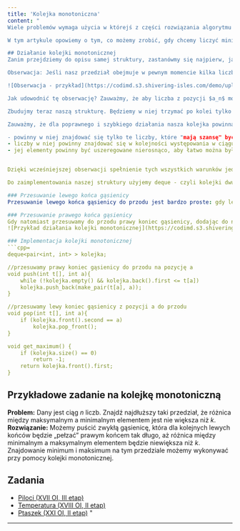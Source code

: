```yaml
---
title: 'Kolejka monotoniczna'
content: "
Wiele problemów wymaga użycia w którejś z części rozwiązania algorytmu gąsienicy. Jeśli nie pamiętasz jego dziłania, przypomnij, zajrzyj do lekcji na ten temat z sekcji o podstawach programowania.

W tym artykule opowiemy o tym, co możemy zrobić, gdy chcemy liczyć minimum i maksimum na naszym „pełzającym” przedziale. Oczywiście moglibyśmy zaimplementować zwykłe drzewo przedziałowe. Jednakże istnieje struktura, z której można wyciągnąć te informacje w $O(1)$ oraz nie wymaga pisania dwudziestu dodatkowych linii kodu, co na olimpiadzie może być bardzo pomocne. Ponieważ że minimum i maksimum możemy znaleźć w ten sam sposób, w dalszej części artykułu będziemy mówili o szukaniu maksimum.

## Działanie kolejki monotonicznej
Zanim przejdziemy do opisu samej struktury, zastanówmy się najpierw, jak ma ona działać. Na początku zastanówmy się, czy są pewne pozycje, z których liczby na pewno nie mogą być maksimum na pełznącym przedziale.

Obserwacja: Jeśli nasz przedział obejmuje w pewnym momencie kilka liczb: $a_k, \ a_{k+1}, \ ... \ a_{l}$ oraz znajdują się w nim takie dwie liczby $a_{n}, \ a_{m},$ że $a_n < a_m$ oraz $n < m,$ to wartość liczba z pozycji $n$ (czyli $a_n$) nie może być nigdy później maksymalną liczbą z naszego przedziału. Taką sytuację ilustruje poniższy rysunek: liczba z pozycji $4,$ czyli $1$ nie może stać się maksimum pełznącego przedziału, ponieważ znajduje się w nim także większa od niej liczba z pozycji $6,$ tj. $4.$

![Obserwacja - przykład](https://codimd.s3.shivering-isles.com/demo/uploads/upload_4f9412b67b283b8b4e4f4499f08a62a7.png)

Jak udowodnić tę obserwację? Zauważmy, że aby liczba z pozycji $a_n$ mogła być największą liczbą z naszego przedziału, $a_m$ musi z niego wypaść. Aby to się stało, tył naszej kolejki musi się przesunąć na pozycję wyższą, niż $m.$ Wtedy jednak $a_m$ również wypadnie z przedziału i oczywiście nie będzie mogło być jego największą liczbą.

Zbudujmy teraz naszą strukturę. Będziemy w niej trzymać po kolei tylko te liczby, które mają szansę stać się kiedyś największą liczbą z naszego przedziału. Każdą z nich będziemy trzymać w parze wraz z jej pozycją. Dla przykładu z rysunku w naszej strukturze będą więc pary: $(7, \ 5), \ (4, \ 6), \ (2, \ 7).$

Zauważmy, że dla poprawnego i szybkiego działania nasza kolejka powinna mieć kilka własności:

- powinny w niej znajdować się tylko te liczby, które "mają szansę" być maksimum na przedziale
- liczby w niej powinny znajdować się w kolejności występowania w ciągu, aby w razie przesuwania końców gąsienicy łatwo można było usunąć lub dodać do niej nowe elementy, nie szukając ich po całej strukturze
- jej elementy powinny być uszeregowane nierosnąco, aby łatwo można było znaleźć największy element - czyli po prostu pierwszą liczbę z kolejki


Dzięki wcześniejszej obserwacji spełnienie tych wszystkich warunków jednocześnie jest możliwe. Jeśli trzymamy w naszej kolejce tylko liczby, które mają szansę stać się maksimum na gąsienicy oraz są one trzymane w kolejności występowania w ciągu, to automatycznie - ze względu na obserwację - wartości tych elementów są nierosnące.

Do zaimplementowania naszej struktury użyjemy deque - czyli kolejki dwustronnej, umożliwiającej dodawanie i usuwanie elementów zarówno z przodu, jak i tyłu. Oraz struktury pair z STLa, umożliwiającej wygodne trzymanie pary liczb.

### Przesuwanie lewego końca gąsienicy
Przesuwanie lewego końca gąsienicy do przodu jest bardzo proste: gdy lewy koniec naszej gąsienicy przesunie się do przodu, czyli wyrzucimy z niej pewną liczbę, musimy wyrzucić ją również z kolejki, o ile się tam znajduje. Ponieważ liczby w kolejce są uszeregowane w kolejności występowania w naszym ciągu, sprowadzi się to jedynie do wyrzucenia pierwszego elementu kolejki (o ile jest on równy wyrzucanemu elementowi gąsienicy) i zmiany maksimum przedziału na następnego "kandydata" z kolejki, czyli na element, który znajdzie się teraz na jej przodzie.

### Przesuwanie prawego końca gąsienicy
Gdy natomiast przesuwamy do przodu prawy koniec gąsienicy, dodając do niej nowy element, zabiera on szansę wszystkim mniejszym od siebie liczbom z kolejki na zostanie maksimum przedziału - musimy je więc wyrzucić. Tak więc dopóki wartość liczby z tyłu kolejki jest mniejsza, niż elementu, który właśnie dodajemy do gąsienicy, wyrzucamy go z naszej kolejki monotonicznej (zauważmy, że może się zdarzyć, że wyczyścimy w ten sposób całą kolejkę - to jednak nic nie szkodzi). Gdy już skończymy to robić, na przód kolejki wrzucamy nowododany element gąsienicy.
![Przykład działania kolejki monotonicznej](https://codimd.s3.shivering-isles.com/demo/uploads/upload_31593425629172f4077fdcfef1f7d8cb.png)

### Implementacja kolejki monotonicznej
```cpp=
deque<pair<int, int> > kolejka;

//przesuwamy prawy koniec gąsienicy do przodu na pozycję a
void push(int t[], int a){
	while (!kolejka.empty() && kolejka.back().first <= t[a]) 			kolejka.pop_back();
	kolejka.push_back(make_pair(t[a], a));
}

//przesuwamy lewy koniec gąsienicy z pozycji a do przodu
void pop(int t[], int a){
	if (kolejka.front().second == a)
		kolejka.pop_front();
}

void get_maximum() {
	if (kolejka.size() == 0)
		return -1;
	return kolejka.front().first;
}
```

## Przykładowe zadanie na kolejkę monotoniczną
<b>Problem:</b> Dany jest ciąg $n$ liczb. Znajdź najdłuższy taki przedział, że różnica między maksymalnym a minimalnym elementem jest nie większa niż $k.$
<b>Rozwiązanie:</b> Możemy puścić zwykłą gąsienicę, która dla kolejnych lewych końców będzie „pełzać” prawym końcem tak długo, aż różnica między minimalnym a maksymalnym elementem będzie niewiększa niż $k.$ Znajdowanie minimum i maksimum na tym przedziale możemy wykonywać przy pomocy kolejki monotonicznej.

## Zadania
- [Piloci (XVII OI, III etap)](https://szkopul.edu.pl/problemset/problem/4ZH1h7Wr18Yb7B0L7ym_Km0L/site/?key=statement)
- [Temperatura (XVIII OI, II etap)](https://szkopul.edu.pl/problemset/problem/6sGsrkO-SrmtogJ7u3RIOj3f/site/?key=statement)
- [Ptaszek (XXI OI, II etap)](https://szkopul.edu.pl/problemset/problem/A3QYXKEiRLgKerciOwA_lbCD/site/?key=statement)
"
---
```

